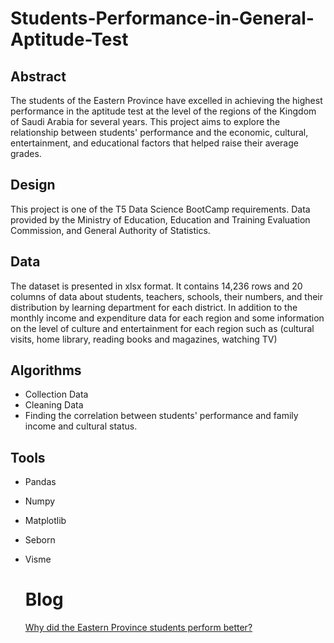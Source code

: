# Students-Performance-in-General-Aptitude-Test
Abstract
---
The students of the Eastern Province have excelled in achieving the highest performance in the aptitude test at the level of the regions of the Kingdom of Saudi Arabia for several years. This project aims to explore the relationship between students' performance and the economic, cultural, entertainment, and educational factors that helped raise their average grades.

Design
---
This project is one of the T5 Data Science BootCamp requirements. Data provided by the Ministry of Education, Education and Training Evaluation Commission, and General Authority of Statistics. 

Data
---
The dataset is presented in xlsx format. It contains 14,236 rows and 20 columns of data about students, teachers, schools, their numbers, and their distribution by learning department for each district. In addition to the monthly income and expenditure data for each region and some information on the level of culture and entertainment for each region such as (cultural visits, home library, reading books and magazines, watching TV)

Algorithms
---
- Collection Data 
- Cleaning Data 
- Finding the correlation between students' performance and family income and cultural status. 

Tools
---
- Pandas
- Numpy 
- Matplotlib 
- Seborn 
- Visme


  # Blog
  [Why did the Eastern Province students perform better?](https://missmaitha95.wixsite.com/my-site/post/manage-your-blog-from-your-live-site)
